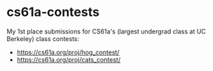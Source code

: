 # cs61a-contests
My 1st place submissions for CS61a's (largest undergrad class at UC Berkeley) class contests:
- https://cs61a.org/proj/hog_contest/
- https://cs61a.org/proj/cats_contest/

